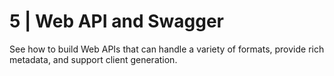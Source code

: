 # 5 | Web API and Swagger
See how to build Web APIs that can handle a variety of formats, provide rich metadata, and support client generation.

